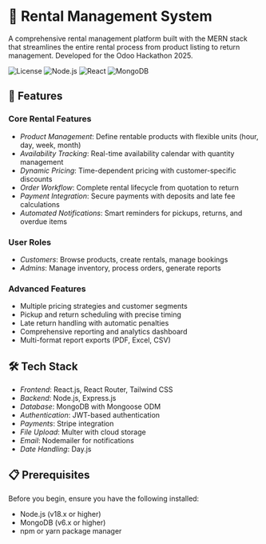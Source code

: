 # 🏪 Rental Management System

A comprehensive rental management platform built with the MERN stack that streamlines the entire rental process from product listing to return management. Developed for the Odoo Hackathon 2025.

![License](https://img.shields.io/badge/license-MIT-blue.svg)
![Node.js](https://img.shields.io/badge/node.js-18.x-green.svg)
![React](https://img.shields.io/badge/react-18.x-blue.svg)
![MongoDB](https://img.shields.io/badge/mongodb-6.x-green.svg)

## 🚀 Features

### Core Rental Features
- *Product Management*: Define rentable products with flexible units (hour, day, week, month)
- *Availability Tracking*: Real-time availability calendar with quantity management
- *Dynamic Pricing*: Time-dependent pricing with customer-specific discounts
- *Order Workflow*: Complete rental lifecycle from quotation to return
- *Payment Integration*: Secure payments with deposits and late fee calculations
- *Automated Notifications*: Smart reminders for pickups, returns, and overdue items

### User Roles
- *Customers*: Browse products, create rentals, manage bookings
- *Admins*: Manage inventory, process orders, generate reports

### Advanced Features
- Multiple pricing strategies and customer segments
- Pickup and return scheduling with precise timing
- Late return handling with automatic penalties
- Comprehensive reporting and analytics dashboard
- Multi-format report exports (PDF, Excel, CSV)

## 🛠 Tech Stack

- *Frontend*: React.js, React Router, Tailwind CSS
- *Backend*: Node.js, Express.js
- *Database*: MongoDB with Mongoose ODM
- *Authentication*: JWT-based authentication
- *Payments*: Stripe integration
- *File Upload*: Multer with cloud storage
- *Email*: Nodemailer for notifications
- *Date Handling*: Day.js

## 📋 Prerequisites

Before you begin, ensure you have the following installed:
- Node.js (v18.x or higher)
- MongoDB (v6.x or higher)
- npm or yarn package manager